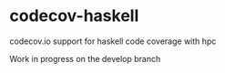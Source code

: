 codecov-haskell
===============

codecov.io support for haskell code coverage with hpc

Work in progress on the develop branch
